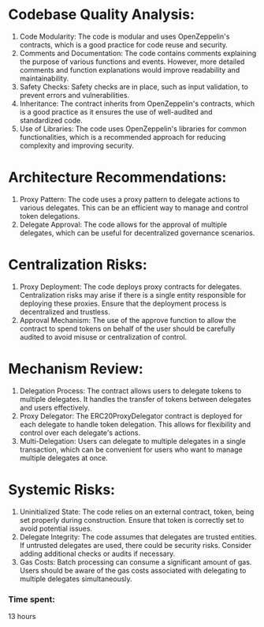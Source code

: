 # Codebase Quality Analysis:

1.	Code Modularity: The code is modular and uses OpenZeppelin's contracts, which is a good practice for code reuse and security.
2.	Comments and Documentation: The code contains comments explaining the purpose of various functions and events. However, more detailed comments and function explanations would improve readability and maintainability.
3.	Safety Checks: Safety checks are in place, such as input validation, to prevent errors and vulnerabilities.
4.	Inheritance: The contract inherits from OpenZeppelin's contracts, which is a good practice as it ensures the use of well-audited and standardized code.
5.	Use of Libraries: The code uses OpenZeppelin's libraries for common functionalities, which is a recommended approach for reducing complexity and improving security.

# Architecture Recommendations:

1.	Proxy Pattern: The code uses a proxy pattern to delegate actions to various delegates. This can be an efficient way to manage and control token delegations.
2.	Delegate Approval: The code allows for the approval of multiple delegates, which can be useful for decentralized governance scenarios.

# Centralization Risks:

1.	Proxy Deployment: The code deploys proxy contracts for delegates. Centralization risks may arise if there is a single entity responsible for deploying these proxies. Ensure that the deployment process is decentralized and trustless.
2.	Approval Mechanism: The use of the approve function to allow the contract to spend tokens on behalf of the user should be carefully audited to avoid misuse or centralization of control.

# Mechanism Review:

1.	Delegation Process: The contract allows users to delegate tokens to multiple delegates. It handles the transfer of tokens between delegates and users effectively.
2.	Proxy Delegator: The ERC20ProxyDelegator contract is deployed for each delegate to handle token delegation. This allows for flexibility and control over each delegate's actions.
3.	Multi-Delegation: Users can delegate to multiple delegates in a single transaction, which can be convenient for users who want to manage multiple delegates at once.

# Systemic Risks:

1.	Uninitialized State: The code relies on an external contract, token, being set properly during construction. Ensure that token is correctly set to avoid potential issues.
2.	Delegate Integrity: The code assumes that delegates are trusted entities. If untrusted delegates are used, there could be security risks. Consider adding additional checks or audits if necessary.
3.	Gas Costs: Batch processing can consume a significant amount of gas. Users should be aware of the gas costs associated with delegating to multiple delegates simultaneously.



### Time spent:
13 hours